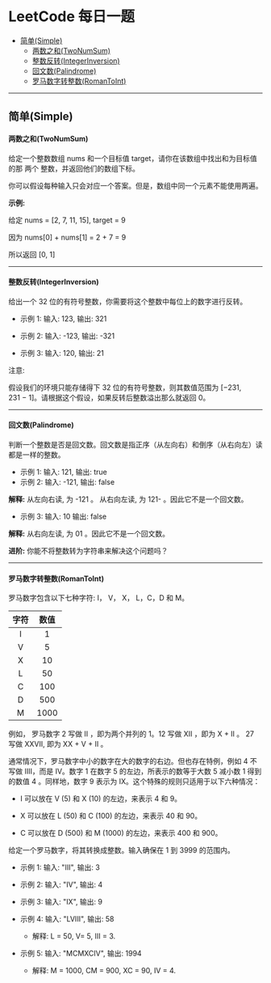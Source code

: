 # LeetCode 每日一题

* [简单(Simple)](#%E7%AE%80%E5%8D%95simple)
    * [两数之和(TwoNumSum)](#%E4%B8%A4%E6%95%B0%E4%B9%8B%E5%92%8Ctwonumsum)
    * [整数反转(IntegerInversion)](#%E6%95%B4%E6%95%B0%E5%8F%8D%E8%BD%ACintegerinversion)
    * [回文数(Palindrome)](#%E5%9B%9E%E6%96%87%E6%95%B0palindrome)
    * [罗马数字转整数(RomanToInt)](#%E7%BD%97%E9%A9%AC%E6%95%B0%E5%AD%97%E8%BD%AC%E6%95%B4%E6%95%B0romantoint)
    
------

## 简单(Simple)

#### 两数之和(TwoNumSum)
给定一个整数数组 nums 和一个目标值 target，请你在该数组中找出和为目标值的那 两个 整数，并返回他们的数组下标。

你可以假设每种输入只会对应一个答案。但是，数组中同一个元素不能使用两遍。

**示例:**

给定 nums = [2, 7, 11, 15], target = 9

因为 nums[0] + nums[1] = 2 + 7 = 9

所以返回 [0, 1]

------

#### 整数反转(IntegerInversion)
给出一个 32 位的有符号整数，你需要将这个整数中每位上的数字进行反转。

* 示例 1: 输入: 123, 输出: 321

* 示例 2: 输入: -123, 输出: -321

* 示例 3: 输入: 120, 输出: 21

注意:

假设我们的环境只能存储得下 32 位的有符号整数，则其数值范围为 [−231,  231 − 1]。请根据这个假设，如果反转后整数溢出那么就返回 0。

------

#### 回文数(Palindrome)
判断一个整数是否是回文数。回文数是指正序（从左向右）和倒序（从右向左）读都是一样的整数。

* 示例 1: 输入: 121, 输出: true
* 示例 2: 输入: -121, 输出: false

**解释:** 从左向右读, 为 -121 。 从右向左读, 为 121- 。因此它不是一个回文数。

* 示例 3: 输入: 10 输出: false

**解释:** 从右向左读, 为 01 。因此它不是一个回文数。

**进阶:** 你能不将整数转为字符串来解决这个问题吗？

------

#### 罗马数字转整数(RomanToInt)

罗马数字包含以下七种字符: I， V， X， L，C，D 和 M。

| 字符 | 数值 |
| :--: | :--: |
|  I   |  1   |
|  V   |  5   |
|  X   |  10  |
|  L   |  50  |
|  C   | 100  |
|  D   | 500  |
|  M   | 1000 |


例如， 罗马数字 2 写做 II ，即为两个并列的 1。12 写做 XII ，即为 X + II 。 27 写做  XXVII, 即为 XX + V + II 。

通常情况下，罗马数字中小的数字在大的数字的右边。但也存在特例，例如 4 不写做 IIII，而是 IV。数字 1 在数字 5 的左边，所表示的数等于大数 5 减小数 1 得到的数值 4 。同样地，数字 9 表示为 IX。这个特殊的规则只适用于以下六种情况：

- I 可以放在 V (5) 和 X (10) 的左边，来表示 4 和 9。

- X 可以放在 L (50) 和 C (100) 的左边，来表示 40 和 90。 
- C 可以放在 D (500) 和 M (1000) 的左边，来表示 400 和 900。

给定一个罗马数字，将其转换成整数。输入确保在 1 到 3999 的范围内。

- 示例 1: 输入: "III", 输出: 3
- 示例 2: 输入: "IV", 输出: 4
- 示例 3: 输入: "IX", 输出: 9
- 示例 4: 输入: "LVIII", 输出: 58
  - 解释: L = 50, V= 5, III = 3.

- 示例 5: 输入: "MCMXCIV", 输出: 1994
  - 解释: M = 1000, CM = 900, XC = 90, IV = 4.

